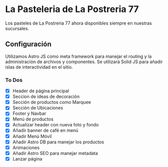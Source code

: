 # La Pasteleria de La Postreria 77

Los pasteles de La Postreria 77 ahora disponibles siempre en nuestras sucursales.

## Configuración

Utilizamos Astro JS como meta framework para manejar el routing y la administración de archivos y componentes. Se utilizará Solid JS para añadir islas de interactividad en el sitio.

### To Dos

- [x] Header de página principal
- [x] Seccion de ideas de decoración
- [x] Sección de productos como Marquee
- [x] Sección de Ubicaciones
- [x] Footer y Navbar
- [x] Menú de productos
- [x] Actualizar header con nueva foto y fondo
- [x] Añadir banner de café en menú
- [x] Añadir Menú Móvil
- [x] Añadir Astro DB para manejar los productos
- [x] Animaciones
- [x] Añadir Astro SEO para manejar metadata
- [x] Lanzar página
